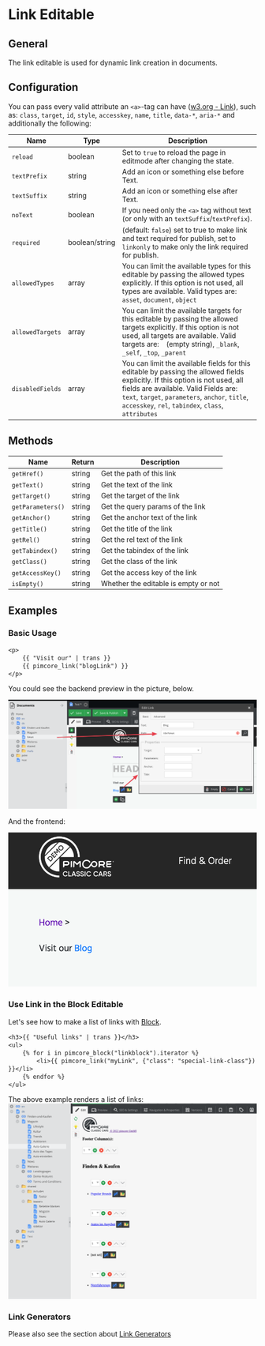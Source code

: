 # Link Editable

## General 

The link editable is used for dynamic link creation in documents.

## Configuration

You can pass every valid attribute an `<a>`-tag can have ([w3.org - Link](https://www.w3.org/TR/html52/textlevel-semantics.html#the-a-element)), 
such as: `class`, `target`, `id`, `style`, `accesskey`, `name`, `title`, `data-*`, `aria-*` and additionally the following: 

| Name             | Type           | Description                                                                                                                                                                                                                                                                     |
|------------------|----------------|---------------------------------------------------------------------------------------------------------------------------------------------------------------------------------------------------------------------------------------------------------------------------------|
| `reload`         | boolean        | Set to `true` to reload the page in editmode after changing the state.                                                                                                                                                                                                          |
| `textPrefix`     | string         | Add an icon or something else before Text.                                                                                                                                                                                                                                      |
| `textSuffix`     | string         | Add an icon or something else after Text.                                                                                                                                                                                                                                       |
| `noText`         | boolean        | If you need only the `<a>` tag without text (or only with an `textSuffix`/`textPrefix`).                                                                                                                                                                                        |
| `required`       | boolean/string | (default: `false`) set to true to make link and text required for publish, set to `linkonly` to make only the link required for publish.                                                                                                                                        |
| `allowedTypes`   | array          | You can limit the available types for this editable by passing the allowed types explicitly. If this option is not used, all types are available. Valid types are: `asset`, `document`, `object`                                                                                |
| `allowedTargets` | array          | You can limit the available targets for this editable by passing the allowed targets explicitly. If this option is not used, all targets are available. Valid targets are: ` ` (empty string), `_blank`, `_self`, `_top`, `_parent`                                             |
| `disabledFields` | array          | You can limit the available fields for this editable by passing the allowed fields explicitly. If this option is not used, all fields are available. Valid Fields are: `text`, `target`, `parameters`, `anchor`, `title`, `accesskey`, `rel`, `tabindex`, `class`, `attributes` |

## Methods

| Name              | Return      | Description                          |
|-------------------|-------------|--------------------------------------|
| `getHref()`       | string      | Get the path of this link            |
| `getText()`       | string      | Get the text of the link             |
| `getTarget()`     | string      | Get the target of the link           |
| `getParameters()` | string      | Get the query params of the link     |
| `getAnchor()`     | string      | Get the anchor text of the link      |
| `getTitle()`      | string      | Get the title of the link            |
| `getRel()`        | string      | Get the rel text of the link         |
| `getTabindex()`   | string      | Get the tabindex of the link         |
| `getClass()`      | string      | Get the class of the link            |
| `getAccessKey()`  | string      | Get the access key of the link       |
| `isEmpty()`       | string      | Whether the editable is empty or not |

## Examples

### Basic Usage

```twig
<p>
    {{ "Visit our" | trans }}
    {{ pimcore_link("blogLink") }}
</p>
```

You could see the backend preview in the picture, below.

![Link editable - adminitration panel](../../img/editables_link_backend_preview.png)

And the frontend:

![Link editable - frontend](../../img/editables_link_frontend_preview.png)



### Use Link in the Block Editable

Let's see how to make a list of links with [Block](./06_Block.md).

```twig
<h3>{{ "Useful links" | trans }}</h3>
<ul>
    {% for i in pimcore_block("linkblock").iterator %}
        <li>{{ pimcore_link("myLink", {"class": "special-link-class"}) }}</li>
    {% endfor %}
</ul>
```

The above example renders a list of links: 
![The links list in the backend](../../img/editables_link_inside_block.png)

### Link Generators

Please also see the section about [Link Generators](../../05_Objects/01_Object_Classes/05_Class_Settings/30_Link_Generator.md)





